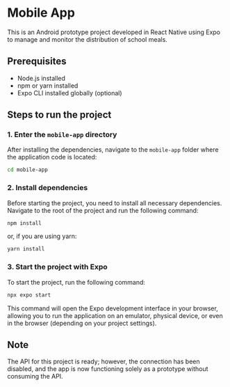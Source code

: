 
# Mobile App

This is an Android prototype project developed in React Native using Expo to manage and monitor the distribution of school meals.

## Prerequisites

- Node.js installed
- npm or yarn installed
- Expo CLI installed globally (optional)

## Steps to run the project

### 1. Enter the `mobile-app` directory

After installing the dependencies, navigate to the `mobile-app` folder where the application code is located:

```bash
cd mobile-app
```

### 2. Install dependencies

Before starting the project, you need to install all necessary dependencies. Navigate to the root of the project and run the following command:

```bash
npm install
```
or, if you are using yarn:

```bash
yarn install
```

### 3. Start the project with Expo

To start the project, run the following command:

```bash
npx expo start
```

This command will open the Expo development interface in your browser, allowing you to run the application on an emulator, physical device, or even in the browser (depending on your project settings).

## Note

The API for this project is ready; however, the connection has been disabled, and the app is now functioning solely as a prototype without consuming the API.
